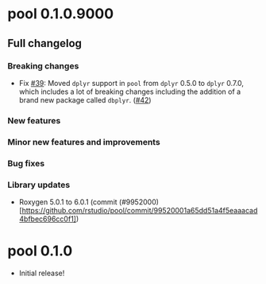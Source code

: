 pool 0.1.0.9000
================

## Full changelog

### Breaking changes
* Fix [#39](https://github.com/rstudio/pool/issues/39): Moved `dplyr` support in `pool` from `dplyr` 0.5.0 to `dplyr` 0.7.0, which includes a lot of breaking changes including the addition of a brand new package called `dbplyr`. ([#42](https://github.com/rstudio/pool/pull/42))

### New features

### Minor new features and improvements

### Bug fixes

### Library updates
* Roxygen 5.0.1 to 6.0.1 (commit (#9952000)[https://github.com/rstudio/pool/commit/99520001a65dd51a4f5eaaacad4bfbec696cc0f1])

pool 0.1.0
===========

* Initial release!
